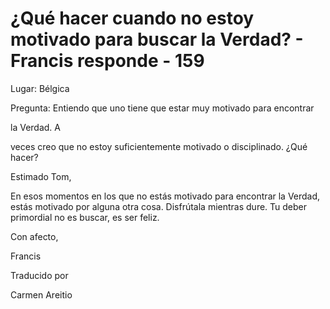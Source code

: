# ¿Qué hacer cuando no estoy motivado para buscar la Verdad? - Francis responde - 159

Lugar: B&eacute;lgica

Pregunta: Entiendo que uno tiene que estar muy motivado para encontrar 

la Verdad. A

 veces creo que no estoy suficientemente motivado o disciplinado. &iquest;Qu&eacute; hacer?

Estimado Tom,

En esos momentos en los que no est&aacute;s motivado para encontrar la Verdad, est&aacute;s motivado por alguna otra cosa. Disfr&uacute;tala mientras dure. Tu deber primordial no es buscar, es ser feliz.

Con afecto, 

Francis

Traducido por 

Carmen Areitio

